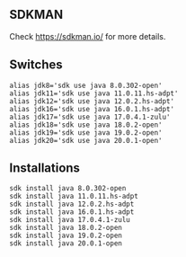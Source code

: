 ## SDKMAN

Check https://sdkman.io/ for more details.

## Switches

```shell
alias jdk8='sdk use java 8.0.302-open'
alias jdk11='sdk use java 11.0.11.hs-adpt'
alias jdk12='sdk use java 12.0.2.hs-adpt'
alias jdk16='sdk use java 16.0.1.hs-adpt'
alias jdk17='sdk use java 17.0.4.1-zulu'
alias jdk18='sdk use java 18.0.2-open'
alias jdk19='sdk use java 19.0.2-open'
alias jdk20='sdk use java 20.0.1-open'
```

## Installations

```shell
sdk install java 8.0.302-open
sdk install java 11.0.11.hs-adpt
sdk install java 12.0.2.hs-adpt
sdk install java 16.0.1.hs-adpt
sdk install java 17.0.4.1-zulu
sdk install java 18.0.2-open
sdk install java 19.0.2-open
sdk install java 20.0.1-open
```